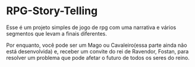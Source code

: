 # RPG-Story-Telling
 
 Esse é um projeto simples de jogo de rpg com uma narrativa e vários segmentos que levam a finais diferentes.

 Por enquanto, você pode ser um Mago ou Cavaleiro(essa parte ainda não está desenvolvida) e, receber um convite do rei de Ravendor,
 Fostan, para resolver um problema que pode afetar o futuro de todos os seres do reino.
